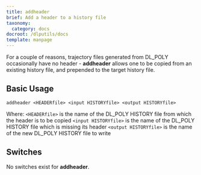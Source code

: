```yaml
---
title: addheader
brief: Add a header to a history file
taxonomy:
  category: docs
docroot: /dlputils/docs
template: manpage
---
```


For a couple of reasons, trajectory files generated from DL_POLY occasionally have no header - **addheader** allows one to be copied from an existing history file, and prepended to the target history file.

## Basic Usage

```
addheader <HEADERfile> <input HISTORYfile> <output HISTORYfile>
```

Where:
`<HEADERfile>` is the name of the DL_POLY HISTORY file from which the header is to be copied
`<input HISTORYfile>` is the name of the DL_POLY HISTORY file which is missing its header
`<output HISTORYfile>` is the name of the new DL_POLY HISTORY file to write

## Switches

No switches exist for **addheader**.

